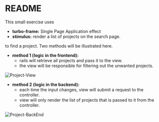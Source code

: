 # README
This small exercise uses

- **turbo-frame:** Single Page Application effect
- **stimulus:** render a list of projects on the search page.

to find a project. Two methods will be illustrated here.

- **method 1 (logic in the frontend):**
    - rails will retrieve all projects and pass it to the view.
    - the view will be responsible for filtering out the unwanted projects.
  
![Project-View](https://github.com/anthonybchung/hotwire_search/assets/99620815/fb2b5d3c-9ef5-425e-b738-be11cfe528bc)
  
- **method 2 (logic in the backend):**
  - each time the input changes, view will submit a request to the controller.
  - view will only render the list of projects that is passed to it from the controller.

![Project-BackEnd](https://github.com/anthonybchung/hotwire_search/assets/99620815/a5c666bd-7676-45f7-9484-d37c1d270b4d)


